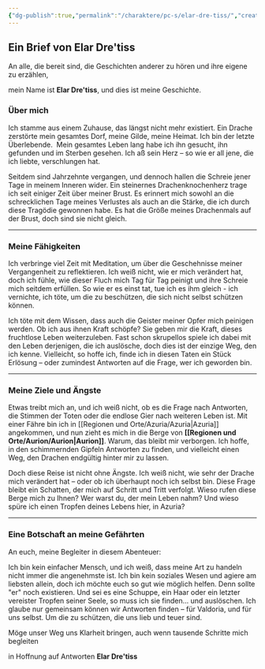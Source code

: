 ```yaml
---
{"dg-publish":true,"permalink":"/charaktere/pc-s/elar-dre-tiss/","created":"2025-01-14T17:31:37.824+01:00","updated":"2025-01-14T23:47:32.367+01:00"}
---
```


## Ein Brief von Elar Dre'tiss


An alle, die bereit sind, die Geschichten anderer zu hören und ihre eigene zu erzählen,

mein Name ist **Elar Dre'tiss**, und dies ist meine Geschichte.


### Über mich

Ich stamme aus einem Zuhause, das längst nicht mehr existiert. Ein Drache zerstörte mein gesamtes Dorf, meine Gilde, meine Heimat. Ich bin der letzte Überlebende.  Mein gesamtes Leben lang habe ich ihn gesucht, ihn gefunden und im Sterben gesehen. Ich aß sein Herz – so wie er all jene, die ich liebte, verschlungen hat.

Seitdem sind Jahrzehnte vergangen, und dennoch hallen die Schreie jener Tage in meinem Inneren wider. Ein steinernes Drachenknochenherz trage ich seit einiger Zeit über meiner Brust. Es erinnert mich sowohl an die schrecklichen Tage meines Verlustes als auch an die Stärke, die ich durch diese Tragödie gewonnen habe. Es hat die Größe meines Drachenmals auf der Brust, doch sind sie nicht gleich.

---

### Meine Fähigkeiten

Ich verbringe viel Zeit mit Meditation, um über die Geschehnisse meiner Vergangenheit zu reflektieren. Ich weiß nicht, wie er mich verändert hat, doch ich fühle, wie dieser Fluch mich Tag für Tag peinigt und ihre Schreie mich seitdem erfüllen. So wie er es einst tat, tue ich es ihm gleich - ich vernichte, ich töte, um die zu beschützen, die sich nicht selbst schützen können.

Ich töte mit dem Wissen, dass auch die Geister meiner Opfer mich peinigen werden. Ob ich aus ihnen Kraft schöpfe? Sie geben mir die Kraft, dieses fruchtlose Leben weiterzuleben. Fast schon skrupellos spiele ich dabei mit den Leben derjenigen, die ich auslösche, doch dies ist der einzige Weg, den ich kenne. Vielleicht, so hoffe ich, finde ich in diesen Taten ein Stück Erlösung – oder zumindest Antworten auf die Frage, wer ich geworden bin.

---

### Meine Ziele und Ängste

Etwas treibt mich an, und ich weiß nicht, ob es die Frage nach Antworten, die Stimmen der Toten oder die endlose Gier nach weiteren Leben ist. Mit einer Fähre bin ich in [[Regionen und Orte/Azuria/Azuria\|Azuria]] angekommen, und nun zieht es mich in die Berge von **[[Regionen und Orte/Aurion/Aurion\|Aurion]]**. Warum, das bleibt mir verborgen. Ich hoffe, in den schimmernden Gipfeln Antworten zu finden, und vielleicht einen Weg, den Drachen endgültig hinter mir zu lassen.

Doch diese Reise ist nicht ohne Ängste. Ich weiß nicht, wie sehr der Drache mich verändert hat – oder ob ich überhaupt noch ich selbst bin. Diese Frage bleibt ein Schatten, der mich auf Schritt und Tritt verfolgt. Wieso rufen diese Berge mich zu Ihnen? Wer warst du, der mein Leben nahm? Und wieso spüre ich einen Tropfen deines Lebens hier, in Azuria?

---

### Eine Botschaft an meine Gefährten

An euch, meine Begleiter in diesem Abenteuer:

Ich bin kein einfacher Mensch, und ich weiß, dass meine Art zu handeln nicht immer die angenehmste ist. Ich bin kein soziales Wesen und agiere am liebsten allein, doch ich möchte euch so gut wie möglich helfen. Denn sollte "er" noch existieren. Und sei es eine Schuppe, ein Haar oder ein letzter vereister Tropfen seiner Seele, so muss ich sie finden... und auslöschen.
Ich glaube nur gemeinsam können wir Antworten finden – für Valdoria, und für uns selbst. Um die zu schützen, die uns lieb und teuer sind.

Möge unser Weg uns Klarheit bringen, auch wenn tausende Schritte mich begleiten

in Hoffnung auf Antworten
**Elar Dre'tiss**